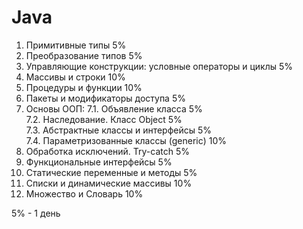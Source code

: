 # Java

1. Примитивные типы 5%
2. Преобразование типов 5%
3. Управляющие конструкции: условные операторы и циклы 5%
4. Массивы и строки 10%
5. Процедуры и функции 10%
6. Пакеты и модификаторы доступа 5%
7. Основы ООП:
  7.1. Объявление класса 5%  
  7.2. Наследование. Класс Object 5%  
  7.3. Абстрактные классы и интерфейсы 5%  
  7.4. Параметризованные классы (generic) 10%   
8. Обработка исключений. Try-catch 5%
9. Функциональные интерфейсы 5%
10. Статические переменные и методы 5%
11. Списки и динамические массивы 10%
12. Множество и Словарь 10%

5% - 1 день
